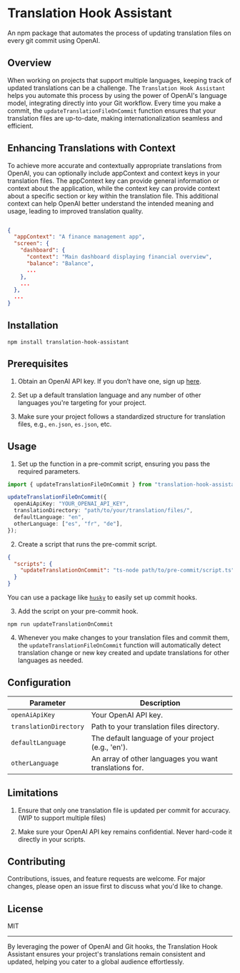 # Translation Hook Assistant

An npm package that automates the process of updating translation files on every git commit using OpenAI.

## Overview

When working on projects that support multiple languages, keeping track of updated translations can be a challenge. The `Translation Hook Assistant` helps you automate this process by using the power of OpenAI's language model, integrating directly into your Git workflow. Every time you make a commit, the `updateTranslationFileOnCommit` function ensures that your translation files are up-to-date, making internationalization seamless and efficient.

## Enhancing Translations with Context

To achieve more accurate and contextually appropriate translations from OpenAI, you can optionally include appContext and context keys in your translation files. The appContext key can provide general information or context about the application, while the context key can provide context about a specific section or key within the translation file. This additional context can help OpenAI better understand the intended meaning and usage, leading to improved translation quality.

```json

{
  "appContext": "A finance management app",
  "screen": {
    "dashboard": {
      "context": "Main dashboard displaying financial overview",
      "balance": "Balance",
      ...
    },
    ...
  },
  ...
}
```

## Installation

```
npm install translation-hook-assistant
```

## Prerequisites

1. Obtain an OpenAI API key. If you don’t have one, sign up [here](https://beta.openai.com/signup/).

2. Set up a default translation language and any number of other languages you're targeting for your project.

3. Make sure your project follows a standardized structure for translation files, e.g., `en.json`, `es.json`, etc.

## Usage

1. Set up the function in a pre-commit script, ensuring you pass the required parameters.

```typescript
import { updateTranslationFileOnCommit } from "translation-hook-assistant";

updateTranslationFileOnCommit({
  openAiApiKey: "YOUR_OPENAI_API_KEY",
  translationDirectory: "path/to/your/translation/files/",
  defaultLanguage: "en",
  otherLanguage: ["es", "fr", "de"],
});
```

2. Create a script that runs the pre-commit script.

```json
{
  "scripts": {
    "updateTranslationOnCommit": "ts-node path/to/pre-commit/script.ts"
  }
}
```

You can use a package like [`husky`](https://www.npmjs.com/package/husky) to easily set up commit hooks.

3. Add the script on your pre-commit hook.

```
npm run updateTranslationOnCommit
```

4. Whenever you make changes to your translation files and commit them, the `updateTranslationFileOnCommit` function will automatically detect translation change or new key created and update translations for other languages as needed.

## Configuration

| Parameter              | Description                                            |
| ---------------------- | ------------------------------------------------------ |
| `openAiApiKey`         | Your OpenAI API key.                                   |
| `translationDirectory` | Path to your translation files directory.              |
| `defaultLanguage`      | The default language of your project (e.g., 'en').     |
| `otherLanguage`        | An array of other languages you want translations for. |

## Limitations

1. Ensure that only one translation file is updated per commit for accuracy. (WIP to support multiple files)

2. Make sure your OpenAI API key remains confidential. Never hard-code it directly in your scripts.

## Contributing

Contributions, issues, and feature requests are welcome. For major changes, please open an issue first to discuss what you'd like to change.

## License

MIT

---

By leveraging the power of OpenAI and Git hooks, the Translation Hook Assistant ensures your project's translations remain consistent and updated, helping you cater to a global audience effortlessly.
